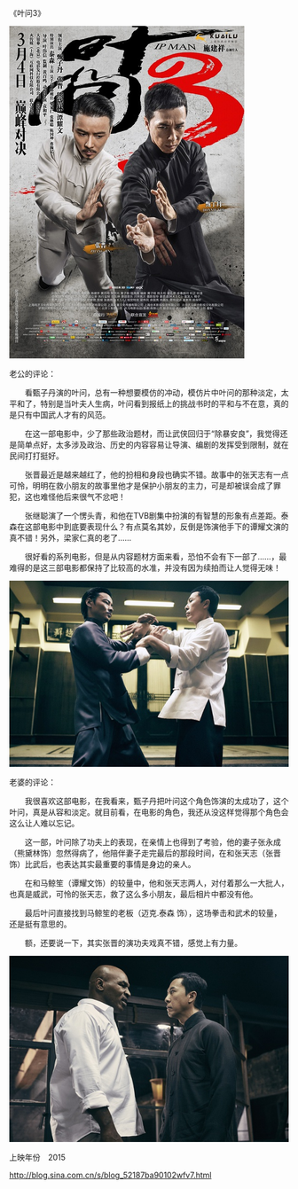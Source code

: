 《叶问3》

			
![](./img/001vda4xzy70FKo9XFQc6&690.jpg)


老公的评论：


　　看甄子丹演的叶问，总有一种想要模仿的冲动，模仿片中叶问的那种淡定，太平和了，特别是当叶夫人生病，叶问看到报纸上的挑战书时的平和与不在意，真的是只有中国武人才有的风范。


　　在这一部电影中，少了那些政治题材，而让武侠回归于“除暴安良”，我觉得还是简单点好，太多涉及政治、历史的内容容易让导演、编剧的发挥受到限制，就在民间打打挺好。


　　张晋最近是越来越红了，他的扮相和身段也确实不错。故事中的张天志有一点可怜，明明在救小朋友的故事里他才是保护小朋友的主力，可是却被误会成了罪犯，这也难怪他后来很气不忿吧！


　　张继聪演了一个愣头青，和他在TVB剧集中扮演的有智慧的形象有点差距。泰森在这部电影中到底要表现什么？有点莫名其妙，反倒是饰演他手下的谭耀文演的真不错！另外，梁家仁真的老了……


　　很好看的系列电影，但是从内容题材方面来看，恐怕不会有下一部了……，最难得的是这三部电影都保持了比较高的水准，并没有因为续拍而让人觉得无味！

![](./img/001vda4xzy70FKr4fk529&690.jpg)


老婆的评论：


　　我很喜欢这部电影，在我看来，甄子丹把叶问这个角色饰演的太成功了，这个叶问，真是从容和淡定。就目前看，在电影的角色，我还从没这样觉得那个角色会这么让人难以忘记。


　　这一部，叶问除了功夫上的表现，在亲情上也得到了考验，他的妻子张永成（熊黛林饰）忽然得病了，他陪伴妻子走完最后的那段时间，在和张天志（张晋饰）比武后，也表达其实最重要的事情是身边的亲人。


　　在和马鲸笙（谭耀文饰）的较量中，他和张天志两人，对付着那么一大批人，也真是威武，可怜的张天志，救了这么多小朋友，最后相片中都没有他。

　　最后叶问直接找到马鲸笙的老板（迈克.泰森 饰），这场拳击和武术的较量，还是挺有意思的。

　　额，还要说一下，其实张晋的演功夫戏真不错，感觉上有力量。

![](./img/001vda4xzy70FKrZMnVd3&690.jpg)


上映年份　2015
							
		
http://blog.sina.com.cn/s/blog_52187ba90102wfv7.html
